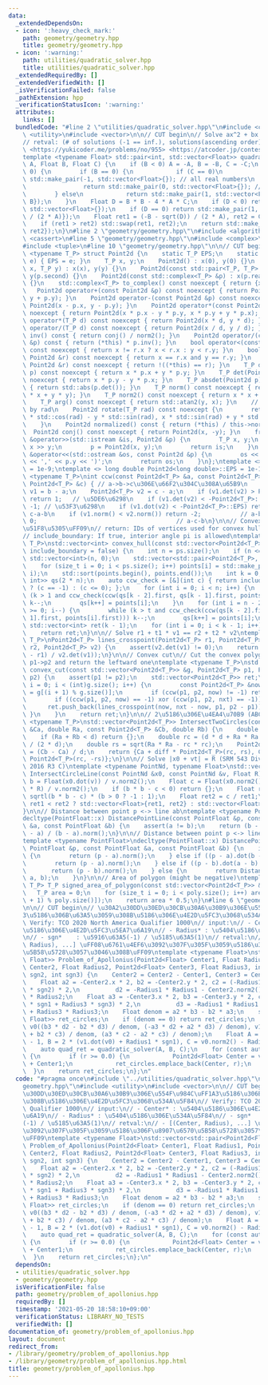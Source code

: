 ```yaml
---
data:
  _extendedDependsOn:
  - icon: ':heavy_check_mark:'
    path: geometry/geometry.hpp
    title: geometry/geometry.hpp
  - icon: ':warning:'
    path: utilities/quadratic_solver.hpp
    title: utilities/quadratic_solver.hpp
  _extendedRequiredBy: []
  _extendedVerifiedWith: []
  _isVerificationFailed: false
  _pathExtension: hpp
  _verificationStatusIcon: ':warning:'
  attributes:
    links: []
  bundledCode: "#line 2 \"utilities/quadratic_solver.hpp\"\n#include <cmath>\n#include\
    \ <utility>\n#include <vector>\n\n// CUT begin\n// Solve ax^2 + bx + c = 0.\n\
    // retval: (# of solutions (-1 == inf.), solutions(ascending order))\n// Verify:\
    \ <https://yukicoder.me/problems/no/955> <https://atcoder.jp/contests/tricky/tasks/tricky_2>\n\
    template <typename Float> std::pair<int, std::vector<Float>> quadratic_solver(Float\
    \ A, Float B, Float C) {\n    if (B < 0) A = -A, B = -B, C = -C;\n    if (A ==\
    \ 0) {\n        if (B == 0) {\n            if (C == 0)\n                return\
    \ std::make_pair(-1, std::vector<Float>{}); // all real numbers\n            else\n\
    \                return std::make_pair(0, std::vector<Float>{}); // no solution\n\
    \        } else\n            return std::make_pair(1, std::vector<Float>{-C /\
    \ B});\n    }\n    Float D = B * B - 4 * A * C;\n    if (D < 0) return std::make_pair(0,\
    \ std::vector<Float>{});\n    if (D == 0) return std::make_pair(1, std::vector<Float>{-B\
    \ / (2 * A)});\n    Float ret1 = (-B - sqrt(D)) / (2 * A), ret2 = C / A / ret1;\n\
    \    if (ret1 > ret2) std::swap(ret1, ret2);\n    return std::make_pair(2, std::vector<Float>{ret1,\
    \ ret2});\n}\n#line 2 \"geometry/geometry.hpp\"\n#include <algorithm>\n#include\
    \ <cassert>\n#line 5 \"geometry/geometry.hpp\"\n#include <complex>\n#include <iostream>\n\
    #include <tuple>\n#line 10 \"geometry/geometry.hpp\"\n\n// CUT begin\ntemplate\
    \ <typename T_P> struct Point2d {\n    static T_P EPS;\n    static void set_eps(T_P\
    \ e) { EPS = e; }\n    T_P x, y;\n    Point2d() : x(0), y(0) {}\n    Point2d(T_P\
    \ x, T_P y) : x(x), y(y) {}\n    Point2d(const std::pair<T_P, T_P> &p) : x(p.first),\
    \ y(p.second) {}\n    Point2d(const std::complex<T_P> &p) : x(p.real()), y(p.imag())\
    \ {}\n    std::complex<T_P> to_complex() const noexcept { return {x, y}; }\n \
    \   Point2d operator+(const Point2d &p) const noexcept { return Point2d(x + p.x,\
    \ y + p.y); }\n    Point2d operator-(const Point2d &p) const noexcept { return\
    \ Point2d(x - p.x, y - p.y); }\n    Point2d operator*(const Point2d &p) const\
    \ noexcept { return Point2d(x * p.x - y * p.y, x * p.y + y * p.x); }\n    Point2d\
    \ operator*(T_P d) const noexcept { return Point2d(x * d, y * d); }\n    Point2d\
    \ operator/(T_P d) const noexcept { return Point2d(x / d, y / d); }\n    Point2d\
    \ inv() const { return conj() / norm2(); }\n    Point2d operator/(const Point2d\
    \ &p) const { return (*this) * p.inv(); }\n    bool operator<(const Point2d &r)\
    \ const noexcept { return x != r.x ? x < r.x : y < r.y; }\n    bool operator==(const\
    \ Point2d &r) const noexcept { return x == r.x and y == r.y; }\n    bool operator!=(const\
    \ Point2d &r) const noexcept { return !((*this) == r); }\n    T_P dot(Point2d\
    \ p) const noexcept { return x * p.x + y * p.y; }\n    T_P det(Point2d p) const\
    \ noexcept { return x * p.y - y * p.x; }\n    T_P absdet(Point2d p) const noexcept\
    \ { return std::abs(p.det()); }\n    T_P norm() const noexcept { return std::sqrt(x\
    \ * x + y * y); }\n    T_P norm2() const noexcept { return x * x + y * y; }\n\
    \    T_P arg() const noexcept { return std::atan2(y, x); }\n    // rotate point/vector\
    \ by rad\n    Point2d rotate(T_P rad) const noexcept {\n        return Point2d(x\
    \ * std::cos(rad) - y * std::sin(rad), x * std::sin(rad) + y * std::cos(rad));\n\
    \    }\n    Point2d normalized() const { return (*this) / this->norm(); }\n  \
    \  Point2d conj() const noexcept { return Point2d(x, -y); }\n    friend std::istream\
    \ &operator>>(std::istream &is, Point2d &p) {\n        T_P x, y;\n        is >>\
    \ x >> y;\n        p = Point2d(x, y);\n        return is;\n    }\n    friend std::ostream\
    \ &operator<<(std::ostream &os, const Point2d &p) {\n        os << '(' << p.x\
    \ << ',' << p.y << ')';\n        return os;\n    }\n};\ntemplate <> double Point2d<double>::EPS\
    \ = 1e-9;\ntemplate <> long double Point2d<long double>::EPS = 1e-12;\n\ntemplate\
    \ <typename T_P>\nint ccw(const Point2d<T_P> &a, const Point2d<T_P> &b, const\
    \ Point2d<T_P> &c) { // a->b->c\u306E\u66F2\u304C\u308A\u65B9\n    Point2d<T_P>\
    \ v1 = b - a;\n    Point2d<T_P> v2 = c - a;\n    if (v1.det(v2) > Point2d<T_P>::EPS)\
    \ return 1;   // \u5DE6\u6298\n    if (v1.det(v2) < -Point2d<T_P>::EPS) return\
    \ -1; // \u53F3\u6298\n    if (v1.dot(v2) < -Point2d<T_P>::EPS) return 2;  //\
    \ c-a-b\n    if (v1.norm() < v2.norm()) return -2;           // a-b-c\n    return\
    \ 0;                                       // a-c-b\n}\n\n// Convex hull \uFF08\
    \u51F8\u5305\uFF09\n// return: IDs of vertices used for convex hull, counterclockwise\n\
    // include_boundary: If true, interior angle pi is allowed\ntemplate <typename\
    \ T_P>\nstd::vector<int> convex_hull(const std::vector<Point2d<T_P>> &ps, bool\
    \ include_boundary = false) {\n    int n = ps.size();\n    if (n <= 1) return\
    \ std::vector<int>(n, 0);\n    std::vector<std::pair<Point2d<T_P>, int>> points(n);\n\
    \    for (size_t i = 0; i < ps.size(); i++) points[i] = std::make_pair(ps[i],\
    \ i);\n    std::sort(points.begin(), points.end());\n    int k = 0;\n    std::vector<std::pair<Point2d<T_P>,\
    \ int>> qs(2 * n);\n    auto ccw_check = [&](int c) { return include_boundary\
    \ ? (c == -1) : (c <= 0); };\n    for (int i = 0; i < n; i++) {\n        while\
    \ (k > 1 and ccw_check(ccw(qs[k - 2].first, qs[k - 1].first, points[i].first)))\
    \ k--;\n        qs[k++] = points[i];\n    }\n    for (int i = n - 2, t = k; i\
    \ >= 0; i--) {\n        while (k > t and ccw_check(ccw(qs[k - 2].first, qs[k -\
    \ 1].first, points[i].first))) k--;\n        qs[k++] = points[i];\n    }\n   \
    \ std::vector<int> ret(k - 1);\n    for (int i = 0; i < k - 1; i++) ret[i] = qs[i].second;\n\
    \    return ret;\n}\n\n// Solve r1 + t1 * v1 == r2 + t2 * v2\ntemplate <typename\
    \ T_P>\nPoint2d<T_P> lines_crosspoint(Point2d<T_P> r1, Point2d<T_P> v1, Point2d<T_P>\
    \ r2, Point2d<T_P> v2) {\n    assert(v2.det(v1) != 0);\n    return r1 + v1 * (v2.det(r2\
    \ - r1) / v2.det(v1));\n}\n\n// Convex cut\n// Cut the convex polygon g by line\
    \ p1->p2 and return the leftward one\ntemplate <typename T_P>\nstd::vector<Point2d<T_P>>\
    \ convex_cut(const std::vector<Point2d<T_P>> &g, Point2d<T_P> p1, Point2d<T_P>\
    \ p2) {\n    assert(p1 != p2);\n    std::vector<Point2d<T_P>> ret;\n    for (int\
    \ i = 0; i < (int)g.size(); i++) {\n        const Point2d<T_P> &now = g[i], &nxt\
    \ = g[(i + 1) % g.size()];\n        if (ccw(p1, p2, now) != -1) ret.push_back(now);\n\
    \        if ((ccw(p1, p2, now) == -1) xor (ccw(p1, p2, nxt) == -1)) {\n      \
    \      ret.push_back(lines_crosspoint(now, nxt - now, p1, p2 - p1));\n       \
    \ }\n    }\n    return ret;\n}\n\n// 2\u5186\u306E\u4EA4\u70B9 (ABC157F)\ntemplate\
    \ <typename T_P>\nstd::vector<Point2d<T_P>> IntersectTwoCircles(const Point2d<T_P>\
    \ &Ca, double Ra, const Point2d<T_P> &Cb, double Rb) {\n    double d = (Ca - Cb).norm();\n\
    \    if (Ra + Rb < d) return {};\n    double rc = (d * d + Ra * Ra - Rb * Rb)\
    \ / (2 * d);\n    double rs = sqrt(Ra * Ra - rc * rc);\n    Point2d<T_P> diff\
    \ = (Cb - Ca) / d;\n    return {Ca + diff * Point2d<T_P>(rc, rs), Ca + diff *\
    \ Point2d<T_P>(rc, -rs)};\n}\n\n// Solve |x0 + vt| = R (SRM 543 Div.1 1000, GCJ\
    \ 2016 R3 C)\ntemplate <typename PointNd, typename Float>\nstd::vector<Float>\
    \ IntersectCircleLine(const PointNd &x0, const PointNd &v, Float R) {\n    Float\
    \ b = Float(x0.dot(v)) / v.norm2();\n    Float c = Float(x0.norm2() - Float(R)\
    \ * R) / v.norm2();\n    if (b * b - c < 0) return {};\n    Float ret1 = -b +\
    \ sqrtl(b * b - c) * (b > 0 ? -1 : 1);\n    Float ret2 = c / ret1;\n    return\
    \ ret1 < ret2 ? std::vector<Float>{ret1, ret2} : std::vector<Float>{ret2, ret1};\n\
    }\n\n// Distance between point p <-> line ab\ntemplate <typename PointFloat>\n\
    decltype(PointFloat::x) DistancePointLine(const PointFloat &p, const PointFloat\
    \ &a, const PointFloat &b) {\n    assert(a != b);\n    return (b - a).absdet(p\
    \ - a) / (b - a).norm();\n}\n\n// Distance between point p <-> line segment ab\n\
    template <typename PointFloat>\ndecltype(PointFloat::x) DistancePointSegment(const\
    \ PointFloat &p, const PointFloat &a, const PointFloat &b) {\n    if (a == b)\
    \ {\n        return (p - a).norm();\n    } else if ((p - a).dot(b - a) <= 0) {\n\
    \        return (p - a).norm();\n    } else if ((p - b).dot(a - b) <= 0) {\n \
    \       return (p - b).norm();\n    } else {\n        return DistancePointLine<PointFloat>(p,\
    \ a, b);\n    }\n}\n\n// Area of polygon (might be negative)\ntemplate <typename\
    \ T_P> T_P signed_area_of_polygon(const std::vector<Point2d<T_P>> &poly) {\n \
    \   T_P area = 0;\n    for (size_t i = 0; i < poly.size(); i++) area += poly[i].det(poly[(i\
    \ + 1) % poly.size()]);\n    return area * 0.5;\n}\n#line 6 \"geometry/problem_of_apollonius.hpp\"\
    \n\n// CUT begin\n// \u30A2\u30DD\u30ED\u30CB\u30A6\u30B9\u306E\u554F\u984C\uFF1A\
    3\u5186\u306B\u63A5\u3059\u308B\u5186\u306E\u4E2D\u5FC3\u3068\u534A\u5F84\n//\
    \ Verify: TCO 2020 North America Qualifier 1000\n// input:\n// - Center* : \u5404\
    \u5186\u306E\u4E2D\u5FC3\u5EA7\u6A19\n// - Radius* : \u5404\u5186\u306E\u534A\u5F84\
    \n// - sgn*    : \u5916\u63A5(-1) / \u5185\u63A5(1)\n// retval:\n// - [(Center,\
    \ Radius), ...] \uFF08\u6761\u4EF6\u3092\u307F\u305F\u3059\u5186\u306F\u8907\u6570\
    \u5B58\u5728\u3057\u3046\u308B\uFF09\ntemplate <typename Float>\nstd::vector<std::pair<Point2d<Float>,\
    \ Float>> Problem_of_Apollonius(Point2d<Float> Center1, Float Radius1, Point2d<Float>\
    \ Center2, Float Radius2, Point2d<Float> Center3, Float Radius3, int sgn1, int\
    \ sgn2, int sgn3) {\n    Center2 = Center2 - Center1, Center3 = Center3 - Center1;\n\
    \    Float a2 = -Center2.x * 2, b2 = -Center2.y * 2, c2 = (-Radius1 * sgn1 + Radius2\
    \ * sgn2) * 2,\n          d2 = -Radius1 * Radius1 - Center2.norm2() + Radius2\
    \ * Radius2;\n    Float a3 = -Center3.x * 2, b3 = -Center3.y * 2, c3 = (-Radius1\
    \ * sgn1 + Radius3 * sgn3) * 2,\n          d3 = -Radius1 * Radius1 - Center3.norm2()\
    \ + Radius3 * Radius3;\n    Float denom = a2 * b3 - b2 * a3;\n    std::vector<std::pair<Point2d<Float>,\
    \ Float>> ret_circles;\n    if (denom == 0) return ret_circles;\n    Point2d<Float>\
    \ v0((b3 * d2 - b2 * d3) / denom, (-a3 * d2 + a2 * d3) / denom), v1((-b3 * c2\
    \ + b2 * c3) / denom, (a3 * c2 - a2 * c3) / denom);\n    Float A = v1.norm2()\
    \ - 1, B = 2 * (v1.dot(v0) + Radius1 * sgn1), C = v0.norm2() - Radius1 * Radius1;\n\
    \    auto quad_ret = quadratic_solver(A, B, C);\n    for (const auto r : quad_ret.second)\
    \ {\n        if (r >= 0.0) {\n            Point2d<Float> Center = v0 + v1 * r\
    \ + Center1;\n            ret_circles.emplace_back(Center, r);\n        }\n  \
    \  }\n    return ret_circles;\n};\n"
  code: "#pragma once\n#include \"../utilities/quadratic_solver.hpp\"\n#include \"\
    geometry.hpp\"\n#include <utility>\n#include <vector>\n\n// CUT begin\n// \u30A2\
    \u30DD\u30ED\u30CB\u30A6\u30B9\u306E\u554F\u984C\uFF1A3\u5186\u306B\u63A5\u3059\
    \u308B\u5186\u306E\u4E2D\u5FC3\u3068\u534A\u5F84\n// Verify: TCO 2020 North America\
    \ Qualifier 1000\n// input:\n// - Center* : \u5404\u5186\u306E\u4E2D\u5FC3\u5EA7\
    \u6A19\n// - Radius* : \u5404\u5186\u306E\u534A\u5F84\n// - sgn*    : \u5916\u63A5\
    (-1) / \u5185\u63A5(1)\n// retval:\n// - [(Center, Radius), ...] \uFF08\u6761\u4EF6\
    \u3092\u307F\u305F\u3059\u5186\u306F\u8907\u6570\u5B58\u5728\u3057\u3046\u308B\
    \uFF09\ntemplate <typename Float>\nstd::vector<std::pair<Point2d<Float>, Float>>\
    \ Problem_of_Apollonius(Point2d<Float> Center1, Float Radius1, Point2d<Float>\
    \ Center2, Float Radius2, Point2d<Float> Center3, Float Radius3, int sgn1, int\
    \ sgn2, int sgn3) {\n    Center2 = Center2 - Center1, Center3 = Center3 - Center1;\n\
    \    Float a2 = -Center2.x * 2, b2 = -Center2.y * 2, c2 = (-Radius1 * sgn1 + Radius2\
    \ * sgn2) * 2,\n          d2 = -Radius1 * Radius1 - Center2.norm2() + Radius2\
    \ * Radius2;\n    Float a3 = -Center3.x * 2, b3 = -Center3.y * 2, c3 = (-Radius1\
    \ * sgn1 + Radius3 * sgn3) * 2,\n          d3 = -Radius1 * Radius1 - Center3.norm2()\
    \ + Radius3 * Radius3;\n    Float denom = a2 * b3 - b2 * a3;\n    std::vector<std::pair<Point2d<Float>,\
    \ Float>> ret_circles;\n    if (denom == 0) return ret_circles;\n    Point2d<Float>\
    \ v0((b3 * d2 - b2 * d3) / denom, (-a3 * d2 + a2 * d3) / denom), v1((-b3 * c2\
    \ + b2 * c3) / denom, (a3 * c2 - a2 * c3) / denom);\n    Float A = v1.norm2()\
    \ - 1, B = 2 * (v1.dot(v0) + Radius1 * sgn1), C = v0.norm2() - Radius1 * Radius1;\n\
    \    auto quad_ret = quadratic_solver(A, B, C);\n    for (const auto r : quad_ret.second)\
    \ {\n        if (r >= 0.0) {\n            Point2d<Float> Center = v0 + v1 * r\
    \ + Center1;\n            ret_circles.emplace_back(Center, r);\n        }\n  \
    \  }\n    return ret_circles;\n};\n"
  dependsOn:
  - utilities/quadratic_solver.hpp
  - geometry/geometry.hpp
  isVerificationFile: false
  path: geometry/problem_of_apollonius.hpp
  requiredBy: []
  timestamp: '2021-05-20 18:58:10+09:00'
  verificationStatus: LIBRARY_NO_TESTS
  verifiedWith: []
documentation_of: geometry/problem_of_apollonius.hpp
layout: document
redirect_from:
- /library/geometry/problem_of_apollonius.hpp
- /library/geometry/problem_of_apollonius.hpp.html
title: geometry/problem_of_apollonius.hpp
---
```

